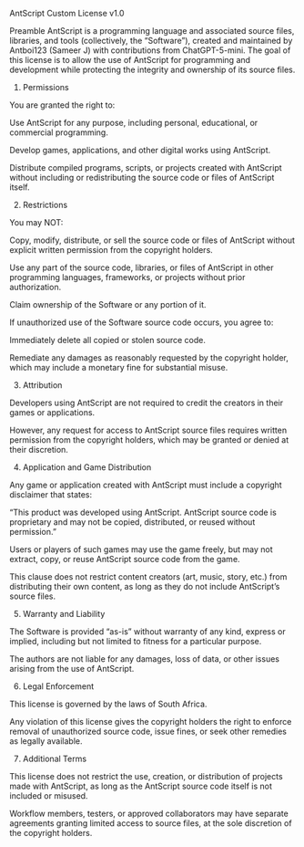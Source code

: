 AntScript Custom License v1.0

Preamble
AntScript is a programming language and associated source files, libraries, and tools (collectively, the “Software”), created and maintained by Antboi123 (Sameer J) with contributions from ChatGPT-5-mini. The goal of this license is to allow the use of AntScript for programming and development while protecting the integrity and ownership of its source files.

1. Permissions

You are granted the right to:

Use AntScript for any purpose, including personal, educational, or commercial programming.

Develop games, applications, and other digital works using AntScript.

Distribute compiled programs, scripts, or projects created with AntScript without including or redistributing the source code or files of AntScript itself.


2. Restrictions

You may NOT:

Copy, modify, distribute, or sell the source code or files of AntScript without explicit written permission from the copyright holders.

Use any part of the source code, libraries, or files of AntScript in other programming languages, frameworks, or projects without prior authorization.

Claim ownership of the Software or any portion of it.

If unauthorized use of the Software source code occurs, you agree to:

Immediately delete all copied or stolen source code.

Remediate any damages as reasonably requested by the copyright holder, which may include a monetary fine for substantial misuse.


3. Attribution

Developers using AntScript are not required to credit the creators in their games or applications.

However, any request for access to AntScript source files requires written permission from the copyright holders, which may be granted or denied at their discretion.


4. Application and Game Distribution

Any game or application created with AntScript must include a copyright disclaimer that states:

“This product was developed using AntScript. AntScript source code is proprietary and may not be copied, distributed, or reused without permission.”

Users or players of such games may use the game freely, but may not extract, copy, or reuse AntScript source code from the game.

This clause does not restrict content creators (art, music, story, etc.) from distributing their own content, as long as they do not include AntScript’s source files.


5. Warranty and Liability

The Software is provided “as-is” without warranty of any kind, express or implied, including but not limited to fitness for a particular purpose.

The authors are not liable for any damages, loss of data, or other issues arising from the use of AntScript.


6. Legal Enforcement

This license is governed by the laws of South Africa.

Any violation of this license gives the copyright holders the right to enforce removal of unauthorized source code, issue fines, or seek other remedies as legally available.


7. Additional Terms

This license does not restrict the use, creation, or distribution of projects made with AntScript, as long as the AntScript source code itself is not included or misused.

Workflow members, testers, or approved collaborators may have separate agreements granting limited access to source files, at the sole discretion of the copyright holders.
